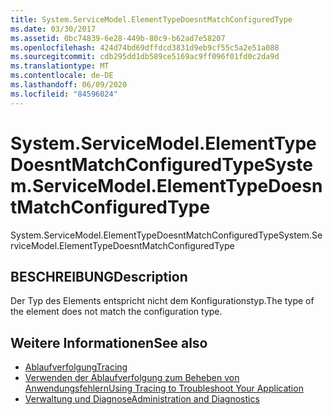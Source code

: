 ```yaml
---
title: System.ServiceModel.ElementTypeDoesntMatchConfiguredType
ms.date: 03/30/2017
ms.assetid: 0bc74839-6e28-449b-80c9-b62ad7e58207
ms.openlocfilehash: 424d74bd69dffdcd3831d9eb9cf55c5a2e51a088
ms.sourcegitcommit: cdb295dd1db589ce5169ac9ff096f01fd0c2da9d
ms.translationtype: MT
ms.contentlocale: de-DE
ms.lasthandoff: 06/09/2020
ms.locfileid: "84596024"
---
```

# <a name="systemservicemodelelementtypedoesntmatchconfiguredtype"></a><span data-ttu-id="f2f7e-102">System.ServiceModel.ElementTypeDoesntMatchConfiguredType</span><span class="sxs-lookup"><span data-stu-id="f2f7e-102">System.ServiceModel.ElementTypeDoesntMatchConfiguredType</span></span>
<span data-ttu-id="f2f7e-103">System.ServiceModel.ElementTypeDoesntMatchConfiguredType</span><span class="sxs-lookup"><span data-stu-id="f2f7e-103">System.ServiceModel.ElementTypeDoesntMatchConfiguredType</span></span>  
  
## <a name="description"></a><span data-ttu-id="f2f7e-104">BESCHREIBUNG</span><span class="sxs-lookup"><span data-stu-id="f2f7e-104">Description</span></span>  
 <span data-ttu-id="f2f7e-105">Der Typ des Elements entspricht nicht dem Konfigurationstyp.</span><span class="sxs-lookup"><span data-stu-id="f2f7e-105">The type of the element does not match the configuration type.</span></span>  
  
## <a name="see-also"></a><span data-ttu-id="f2f7e-106">Weitere Informationen</span><span class="sxs-lookup"><span data-stu-id="f2f7e-106">See also</span></span>

- [<span data-ttu-id="f2f7e-107">Ablaufverfolgung</span><span class="sxs-lookup"><span data-stu-id="f2f7e-107">Tracing</span></span>](index.md)
- [<span data-ttu-id="f2f7e-108">Verwenden der Ablaufverfolgung zum Beheben von Anwendungsfehlern</span><span class="sxs-lookup"><span data-stu-id="f2f7e-108">Using Tracing to Troubleshoot Your Application</span></span>](using-tracing-to-troubleshoot-your-application.md)
- [<span data-ttu-id="f2f7e-109">Verwaltung und Diagnose</span><span class="sxs-lookup"><span data-stu-id="f2f7e-109">Administration and Diagnostics</span></span>](../index.md)
